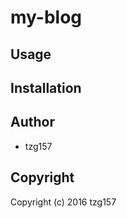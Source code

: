 # my-blog



## Usage

## Installation

## Author

* tzg157

## Copyright

Copyright (c) 2016 tzg157

